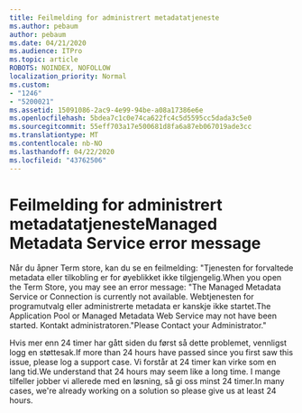 ```yaml
---
title: Feilmelding for administrert metadatatjeneste
ms.author: pebaum
author: pebaum
ms.date: 04/21/2020
ms.audience: ITPro
ms.topic: article
ROBOTS: NOINDEX, NOFOLLOW
localization_priority: Normal
ms.custom:
- "1246"
- "5200021"
ms.assetid: 15091086-2ac9-4e99-94be-a08a17386e6e
ms.openlocfilehash: 5bdea7c1c0e74ca622fc4c5d5595cc5dada3c5e0
ms.sourcegitcommit: 55eff703a17e500681d8fa6a87eb067019ade3cc
ms.translationtype: MT
ms.contentlocale: nb-NO
ms.lasthandoff: 04/22/2020
ms.locfileid: "43762506"
---
```

# <a name="managed-metadata-service-error-message"></a><span data-ttu-id="9705d-102">Feilmelding for administrert metadatatjeneste</span><span class="sxs-lookup"><span data-stu-id="9705d-102">Managed Metadata Service error message</span></span>

<span data-ttu-id="9705d-103">Når du åpner Term store, kan du se en feilmelding: "Tjenesten for forvaltede metadata eller tilkobling er for øyeblikket ikke tilgjengelig.</span><span class="sxs-lookup"><span data-stu-id="9705d-103">When you open the Term Store, you may see an error message: "The Managed Metadata Service or Connection is currently not available.</span></span> <span data-ttu-id="9705d-104">Webtjenesten for programutvalg eller administrerte metadata er kanskje ikke startet.</span><span class="sxs-lookup"><span data-stu-id="9705d-104">The Application Pool or Managed Metadata Web Service may not have been started.</span></span> <span data-ttu-id="9705d-105">Kontakt administratoren."</span><span class="sxs-lookup"><span data-stu-id="9705d-105">Please Contact your Administrator."</span></span>
  
<span data-ttu-id="9705d-106">Hvis mer enn 24 timer har gått siden du først så dette problemet, vennligst logg en støttesak.</span><span class="sxs-lookup"><span data-stu-id="9705d-106">If more than 24 hours have passed since you first saw this issue, please log a support case.</span></span> <span data-ttu-id="9705d-107">Vi forstår at 24 timer kan virke som en lang tid.</span><span class="sxs-lookup"><span data-stu-id="9705d-107">We understand that 24 hours may seem like a long time.</span></span> <span data-ttu-id="9705d-108">I mange tilfeller jobber vi allerede med en løsning, så gi oss minst 24 timer.</span><span class="sxs-lookup"><span data-stu-id="9705d-108">In many cases, we're already working on a solution so please give us at least 24 hours.</span></span>
  